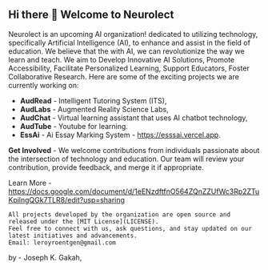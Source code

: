 ## Hi there 👋 Welcome to Neurolect

Neurolect is an upcoming AI organization! dedicated to utilizing technology, 
specifically Artificial Intelligence (AI), to enhance and assist in the field of education.
We believe that the with AI, we can revolutionize the way we learn and teach. We aim to 
Develop Innovative AI Solutions, Promote Accessibility, Facilitate Personalized Learning, Support Educators, Foster Collaborative Research.
Here are some of the exciting projects we are currently working on: 
- **AudRead** - Intelligent Tutoring System (ITS), 
- **AudLabs** - Augmented Reality Science Labs, 
- **AudChat** - Virtual learning assistant that uses AI chatbot technology,
- **AudTube** - Youtube for learning.
- **EssAi** - Ai Essay Marking System - https://esssai.vercel.app.


**Get Involved** - We welcome contributions from individuals passionate about the intersection of technology and education. 
Our team will review your contribution, provide feedback, and merge it if appropriate.


Learn More - https://docs.google.com/document/d/1eENzdftfnO564ZQnZZUfWc3Rp2ZTuKpilngQGk7TLR8/edit?usp=sharing

```
All projects developed by the organization are open source and released under the [MIT License](LICENSE).
Feel free to connect with us, ask questions, and stay updated on our latest initiatives and advancements. 
Email: leroyroentgen@gmail.com
```


by - Joseph K. Gakah,

